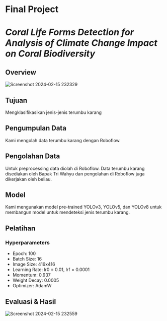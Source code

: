 # **Final Project**
# *Coral Life Forms Detection for Analysis of Climate Change Impact on Coral Biodiversity*
## Overview
![Screenshot 2024-02-15 232329](https://github.com/harrisonhan123/final_project/assets/39963089/9d8815a4-a563-462d-8c36-575be30bd61a)
## Tujuan
Mengklasifikasikan jenis-jenis terumbu karang
## Pengumpulan Data
Kami mengolah data terumbu karang dengan Roboflow.
## Pengolahan Data
Untuk preprocessing data diolah di Roboflow.
Data terumbu karang disediakan oleh Bapak Tri Wahyu dan pengolahan di Roboflow juga dikerjakan oleh beliau.
## Model
Kami mengunakan model pre-trained YOLOv3, YOLOv5, dan YOLOv8 untuk membangun model untuk mendeteksi jenis terumbu karang.
## Pelatihan
### Hyperparameters
 - Epoch: 100
 - Batch Size: 16
 - Image Size: 416x416
 - Learning Rate: lr0 = 0.01, lrf = 0.0001
 - Momentum: 0.937
 - Weight Decay: 0.0005
 - Optimizer: AdamW
## Evaluasi & Hasil
![Screenshot 2024-02-15 232559](https://github.com/harrisonhan123/final_project/assets/39963089/73d50bc1-8987-4627-9742-17863cc331de)

